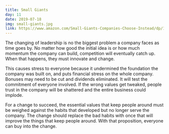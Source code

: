 ```yaml
---
title: Small Giants
day: 11
date: 2019-07-18
img: small-giants.jpg
link: https://www.amazon.com/Small-Giants-Companies-Choose-Instead/dp/1591840937/
---
```


The changing of leadership is no the biggest problem a company faces as time
goes by. No matter how good the initial idea is or how much momentum the
company can build, competition will eventually catch up. When that happens, they
must innovate and change.

This causes stress to everyone because it undermined the foundation the company
was built on, and puts financial stress on the whole company. Bonuses may need
to be cut and dividends eliminated. It will test the commitment of everyone
involved. If the wrong values get tweaked, people trust in the company will be
shattered and the entire business could implode.

For a change to succeed, the essential values that keep people around must be
weighed against the habits that developed but no longer serve the company.
The change should replace the bad habits with once that will improve the things
that keep people around. With that proposition, everyone can buy into the change.
